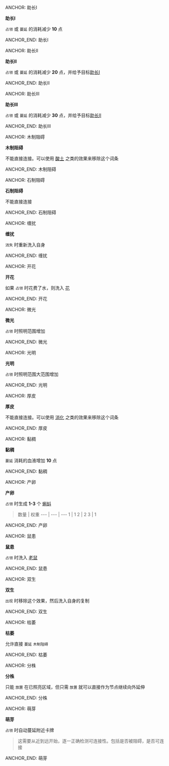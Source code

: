 ANCHOR: 助长I

**助长I**

`占领` 或 `蔓延` 的消耗减少 **10** 点

ANCHOR_END: 助长I

ANCHOR: 助长II

**助长II**

`占领` 或 `蔓延` 的消耗减少 **20** 点，并给予目标[助长I]()

ANCHOR_END: 助长II

ANCHOR: 助长III

**助长III**

`占领` 或 `蔓延` 的消耗减少 **30** 点，并给予目标[助长II]()

ANCHOR_END: 助长III

ANCHOR: 木制阻碍

**木制阻碍**

不能直接连接。可以使用 [酸土](酸土.md) 之类的效果来移除这个词条

ANCHOR_END: 木制阻碍

ANCHOR: 石制阻碍

**石制阻碍**

不能直接连接

ANCHOR_END: 石制阻碍

ANCHOR: 缠扰

**缠扰**

`消失` 时重新洗入自身

ANCHOR_END: 缠扰

ANCHOR: 开花

**开花**

如果 `占领` 时花费了水，则洗入 [花](../卡牌组/花.md)

ANCHOR_END: 开花

ANCHOR: 微光

**微光**

`占领` 时照明范围增加

ANCHOR_END: 微光

ANCHOR: 光明

**光明**

`占领` 时照明范围大范围增加

ANCHOR_END: 光明

ANCHOR: 厚皮

**厚皮**

不能直接连接。可以使用 [消化](消化.md) 之类的效果来移除这个词条

ANCHOR_END: 厚皮

ANCHOR: 黏稠

**黏稠**

`蔓延` 消耗的血液增加 **10** 点

ANCHOR_END: 黏稠

ANCHOR: 产卵

**产卵**

`占领` 时生成 **1-3** 个 [蝌蚪](蝌蚪.md)
> 数量 | 权重
> --- | --- | ---
> 1 | 1
> 2 | 2
> 3 | 1

ANCHOR_END: 产卵

ANCHOR: 鼠患

**鼠患**

`占领` 时洗入 [老鼠](老鼠.md)

ANCHOR_END: 鼠患

ANCHOR: 双生

**双生**

`出现` 时移除这个效果，然后洗入自身的复制

ANCHOR_END: 双生

ANCHOR: 枯萎

**枯萎**

允许直接 `蔓延` `木制阻碍`

ANCHOR_END: 枯萎

ANCHOR: 分株

**分株**

只能 `放置` 在已照亮区域，但只需 `放置` 就可以直接作为节点继续向外延伸

ANCHOR_END: 分株

ANCHOR: 萌芽

**萌芽**

`占领` 时自动蔓延附近卡牌
> 这需要从近到远开始，逐一正确检测可连接性。包括是否被阻碍，是否可连接

ANCHOR_END: 萌芽
